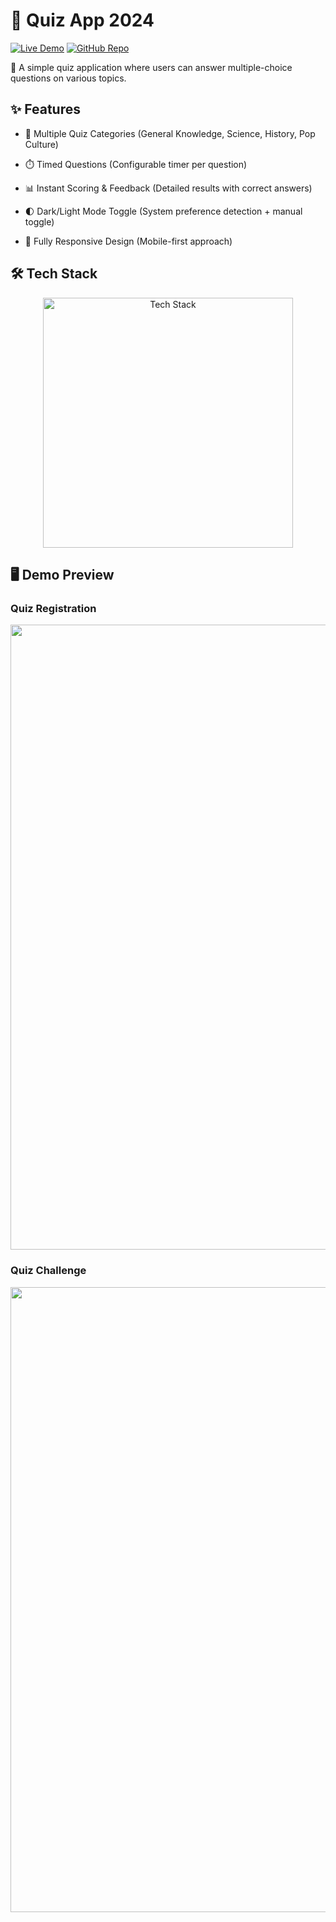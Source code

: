 # 🧠 Quiz App 2024

[![Live Demo](https://img.shields.io/badge/🚀_Live_Demo-00C7B7?style=for-the-badge&logo=netlify&logoColor=white)](https://quize-app-2025.netlify.app/)
[![GitHub Repo](https://img.shields.io/badge/💻_Source_Code-181717?style=for-the-badge&logo=github&logoColor=white)](https://github.com/amdadislam01/quiz-app-2025)

📌 A simple quiz application where users can answer multiple-choice questions on various topics.

## ✨ Features

- 🎯 Multiple Quiz Categories (General Knowledge, Science, History, Pop Culture)

- ⏱️ Timed Questions (Configurable timer per question)

- 📊 Instant Scoring & Feedback (Detailed results with correct answers)

- 🌓 Dark/Light Mode Toggle (System preference detection + manual toggle)

- 📱 Fully Responsive Design (Mobile-first approach)

## 🛠️ Tech Stack

<p align="center">
  <img src="https://skillicons.dev/icons?i=html,css,js,netlify" alt="Tech Stack" width="400"/>
</p>

## 🖥️ Demo Preview

###  Quiz Registration 

  <img src="https://i.imgur.com/BfYvl8Y.png" alt="" width="1000"/>

### Quiz Challenge 

  <img src="https://i.imgur.com/2IRm7ie.png" alt="" width="1000"/>
